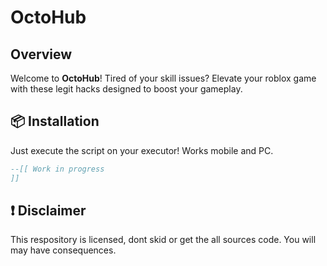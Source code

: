 # OctoHub

## Overview
Welcome to **OctoHub**! Tired of your skill issues? Elevate your roblox game with these legit hacks designed to boost your gameplay.

## 📦 Installation
Just execute the script on your executor! Works mobile and PC.
```lua
--[[ Work in progress
]]
```
## ❗ Disclaimer
This respository is licensed, dont skid or get the all sources code. You will may have consequences.
